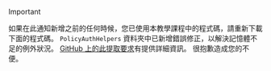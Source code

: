 > [!IMPORTANT]
> 如果在此通知新增之前的任何時候，您已使用本教學課程中的程式碼，請重新下載下面的程式碼。  `PolicyAuthHelpers` 資料夾中已新增錯誤修正，以解決記憶體不足的例外狀況。  [GitHub 上的此提取要求](https://github.com/AzureADQuickStarts/B2C-WebApp-OpenIdConnect-DotNet/pull/4)有提供詳細資訊。 很抱歉造成您的不便。
> 
> 



<!--HONumber=Jan17_HO3-->


